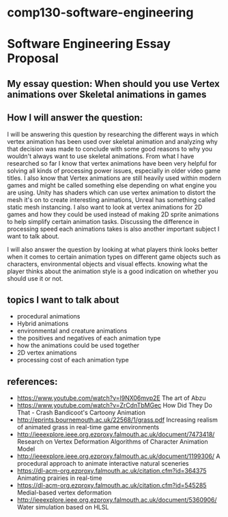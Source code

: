 # comp130-software-engineering

# Software Engineering Essay Proposal

## My essay question: When should you use Vertex animations over Skeletal animations in games

## How I will answer the question:
I will be answering this question by researching the different ways in which vertex animation has been used over skeletal animation and analyzing why
that decision was made to conclude with some good reasons to why you wouldn't always want to use skeletal animations. From what I have researched so far I know that vertex animations have
been very helpful for solving all kinds of processing power issues, especially in older video game titles. I also know that Vertex animations are still heavily used within modern games and
might be called something else depending on what engine you are using. Unity has shaders which can use vertex animation to distort the mesh it's on to create interesting animations, Unreal has
something called static mesh instancing. I also want to look at vertex animations for 2D games and how they could be used instead of making 2D sprite animations to help simplify certain animation
tasks. Discussing the difference in processing speed each animations takes is also another important subject I want to talk about.

I will also answer the question by looking at what players think looks better when it comes to certain animation types on different game objects such as characters, environmental objects and visual effects.
knowing what the player thinks about the animation style is a good indication on whether you should use it or not.


## topics I want to talk about
- procedural animations
- Hybrid animations
- environmental and creature animations
- the positives and negatives of each animation type
- how the animations could be used together
- 2D vertex animations
- processing cost of each animation type

## references:
- https://www.youtube.com/watch?v=l9NX06mvp2E The art of Abzu
- https://www.youtube.com/watch?v=ZrCdnTbMGec How Did They Do That - Crash Bandicoot's Cartoony Animation
- http://eprints.bournemouth.ac.uk/22568/1/grass.pdf Increasing realism of animated grass in real-time game environments
- http://ieeexplore.ieee.org.ezproxy.falmouth.ac.uk/document/7473418/ Research on Vertex Deformation Algorithms of Character Animation Model
- http://ieeexplore.ieee.org.ezproxy.falmouth.ac.uk/document/1199306/ A procedural approach to animate interactive natural sceneries
- https://dl-acm-org.ezproxy.falmouth.ac.uk/citation.cfm?id=364375 Animating prairies in real-time
- https://dl-acm-org.ezproxy.falmouth.ac.uk/citation.cfm?id=545285 Medial-based vertex deformation
- http://ieeexplore.ieee.org.ezproxy.falmouth.ac.uk/document/5360906/ Water simulation based on HLSL
